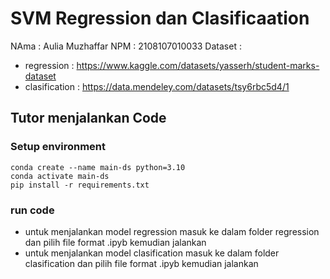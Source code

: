# SVM Regression dan Clasificaation
NAma : Aulia Muzhaffar
NPM  : 2108107010033
Dataset :
- regression : https://www.kaggle.com/datasets/yasserh/student-marks-dataset
- clasification : https://data.mendeley.com/datasets/tsy6rbc5d4/1

## Tutor menjalankan Code
### Setup environment
```
conda create --name main-ds python=3.10
conda activate main-ds
pip install -r requirements.txt
```
### run code
- untuk menjalankan model regression masuk ke dalam folder regression dan pilih file format .ipyb kemudian jalankan
- untuk menjalankan model clasification masuk ke dalam folder clasification dan pilih file format .ipyb kemudian jalankan

